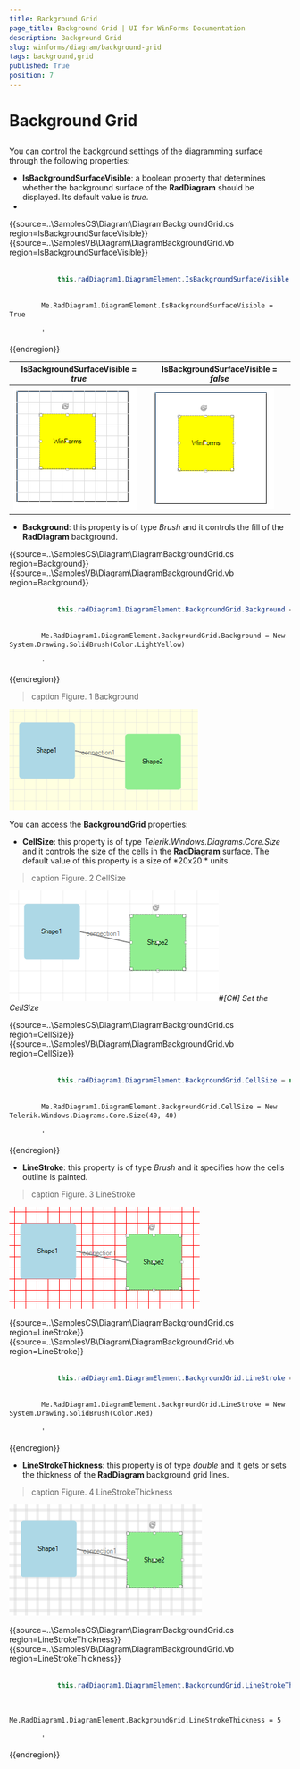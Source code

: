 ```yaml
---
title: Background Grid
page_title: Background Grid | UI for WinForms Documentation
description: Background Grid
slug: winforms/diagram/background-grid
tags: background,grid
published: True
position: 7
---
```


# Background Grid



## 

You can control the background settings of the diagramming surface through the following properties:
        

* __IsBackgroundSurfaceVisible__: a boolean property that determines whether the background surface of the __RadDiagram__  should be displayed. Its default value is *true*. 
* 
{{source=..\SamplesCS\Diagram\DiagramBackgroundGrid.cs region=IsBackgroundSurfaceVisible}} 
{{source=..\SamplesVB\Diagram\DiagramBackgroundGrid.vb region=IsBackgroundSurfaceVisible}} 

````C#
            
            this.radDiagram1.DiagramElement.IsBackgroundSurfaceVisible = true;
````
````VB.NET

        Me.RadDiagram1.DiagramElement.IsBackgroundSurfaceVisible = True

        '
````

{{endregion}} 

 

| __IsBackgroundSurfaceVisible__ = *true* | __IsBackgroundSurfaceVisible__ = *false* |
|----|----|
|![diagram-backgroundgrid 001](images/diagram-backgroundgrid001.png)|![diagram-backgroundgrid 002](images/diagram-backgroundgrid002.png)|

* __Background__: this property is of type *Brush* and it controls the fill of the __RadDiagram__ background.
            
{{source=..\SamplesCS\Diagram\DiagramBackgroundGrid.cs region=Background}} 
{{source=..\SamplesVB\Diagram\DiagramBackgroundGrid.vb region=Background}} 

````C#
        
            this.radDiagram1.DiagramElement.BackgroundGrid.Background = new System.Drawing.SolidBrush(Color.LightYellow);
````
````VB.NET

        Me.RadDiagram1.DiagramElement.BackgroundGrid.Background = New System.Drawing.SolidBrush(Color.LightYellow)

        '
````

{{endregion}} 



>caption Figure. 1 Background

![diagram-backgroundgrid 003](images/diagram-backgroundgrid003.png)

You can access the __BackgroundGrid__ properties:

* __CellSize__: this property is of type *Telerik.Windows.Diagrams.Core.Size* and it controls the size of the cells in the __RadDiagram__ surface. The default value of this property is a size of *20x20 * units.
            
>caption Figure. 2 CellSize

![diagram-backgroundgrid 004](images/diagram-backgroundgrid004.png)#_[C#] Set the CellSize_
 
{{source=..\SamplesCS\Diagram\DiagramBackgroundGrid.cs region=CellSize}} 
{{source=..\SamplesVB\Diagram\DiagramBackgroundGrid.vb region=CellSize}} 

````C#
            
            this.radDiagram1.DiagramElement.BackgroundGrid.CellSize = new Telerik.Windows.Diagrams.Core.Size(40, 40);
````
````VB.NET

        Me.RadDiagram1.DiagramElement.BackgroundGrid.CellSize = New Telerik.Windows.Diagrams.Core.Size(40, 40)

        '
````

{{endregion}} 




* __LineStroke__: this property is of type *Brush* and it specifies how the cells outline is painted.
            
>caption Figure. 3 LineStroke

![diagram-backgroundgrid 005](images/diagram-backgroundgrid005.png)  

{{source=..\SamplesCS\Diagram\DiagramBackgroundGrid.cs region=LineStroke}} 
{{source=..\SamplesVB\Diagram\DiagramBackgroundGrid.vb region=LineStroke}} 

````C#
            
            this.radDiagram1.DiagramElement.BackgroundGrid.LineStroke = new System.Drawing.SolidBrush(Color.Red);
````
````VB.NET

        Me.RadDiagram1.DiagramElement.BackgroundGrid.LineStroke = New System.Drawing.SolidBrush(Color.Red)

        '
````

{{endregion}} 
 
* __LineStrokeThickness__: this property is of type *double* and it gets or sets the thickness of the __RadDiagram__ background grid lines.
            
>caption Figure. 4 LineStrokeThickness

![diagram-backgroundgrid 006](images/diagram-backgroundgrid006.png) 

{{source=..\SamplesCS\Diagram\DiagramBackgroundGrid.cs region=LineStrokeThickness}} 
{{source=..\SamplesVB\Diagram\DiagramBackgroundGrid.vb region=LineStrokeThickness}} 

````C#
        
            this.radDiagram1.DiagramElement.BackgroundGrid.LineStrokeThickness = 5;
````
````VB.NET

        Me.RadDiagram1.DiagramElement.BackgroundGrid.LineStrokeThickness = 5

        '
````

{{endregion}} 



